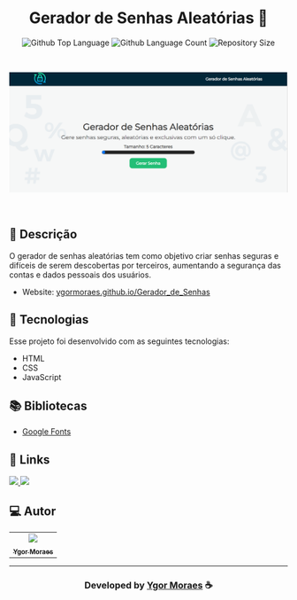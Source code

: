 <h1 align="center">
  Gerador de Senhas Aleatórias 🔐
</h1>

 <p align="center">
  <img alt="Github Top Language" src="https://img.shields.io/github/languages/top/YgorMoraes/Gerador_de_Senhas?color=00FFFB">
  <img alt="Github Language Count" src="https://img.shields.io/github/languages/count/YgorMoraes/Gerador_de_Senhas?color=00FFFB">
  <img alt="Repository Size" src="https://img.shields.io/github/repo-size/YgorMoraes/Gerador_de_Senhas?color=00FFFB">
</p>

<br>

![Resultado final do projeto](https://raw.githubusercontent.com/YgorMoraes/Gerador_de_Senhas/master/assets/Gerador_de_Senhas.png)

<br>

## 📝 Descrição 

O gerador de senhas aleatórias tem como objetivo criar senhas seguras e difíceis de serem descobertas por terceiros, aumentando a segurança das contas e dados pessoais dos usuários. 

- Website: [ygormoraes.github.io/Gerador_de_Senhas](https://ygormoraes.github.io/Gerador_de_Senhas/)

## 🚀 Tecnologias

Esse projeto foi desenvolvido com as seguintes tecnologias:

- HTML
- CSS
- JavaScript

## 📚 Bibliotecas

- [Google Fonts](https://fonts.google.com/)

## 🔗 Links

<p align="left">

 <a href="https://www.linkedin.com/in/ygormoraes/" alt="Linkedin">
  <img src="https://img.shields.io/badge/-Linkedin-000?style=for-the-badge&logo=Linkedin&logoColor=0A66C2&link=https://www.linkedin.com/in/ygormoraes/"/> 
 </a>

 <a href="https://www.instagram.com/ygor_moraes/" alt="Instagram">
  <img src="https://img.shields.io/badge/-Instagram-000?style=for-the-badge&logo=Instagram&logoColor=000dff&link=https://www.instagram.com/ygor_moraes/"/> 
 </a>

 </p>

## 💻 Autor<br>
<table>
  <tr>
    <td align="center">
      <a href="https://github.com/YgorMoraes">
        <img src="https://avatars.githubusercontent.com/u/89086125?s=96&v=4" width="100px;" /><br>
        <sub>
          <b>Ygor Moraes</b>
        </sub>
      </a>
    </td>
  </tr>
</table>

-----

  <h3 align="center"> Developed by <a href="https://www.linkedin.com/in/ygormoraes/">Ygor Moraes</a> ☕</h3>
